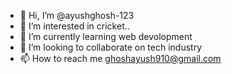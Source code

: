 - 👋 Hi, I’m @ayushghosh-123
- 👀 I’m interested in cricket..
- 🌱 I’m currently learning web devolopment
- 💞️ I’m looking to collaborate on tech industry
- 📫 How to reach me ghoshayush910@gmail.com

<!---
ayushghosh-123/ayushghosh-123 is a ✨ special ✨ repository because its `README.md` (this file) appears on your GitHub profile.
You can click the Preview link to take a look at your changes.
--->

